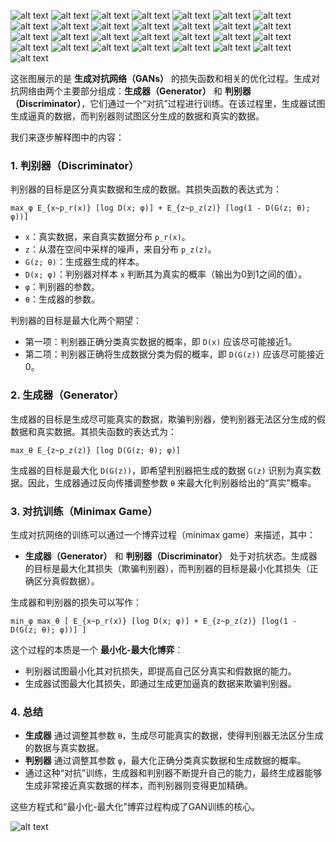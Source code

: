 ![alt text](img/image-254.png)
![alt text](img/image-255.png)
![alt text](img/image-256.png)
![alt text](img/image-257.png)
![alt text](img/image-258.png)
![alt text](img/image-259.png)
![alt text](img/image-260.png)
![alt text](img/image-261.png)
![alt text](img/image-262.png)
![alt text](img/image-263.png)
![alt text](img/image-264.png)
![alt text](img/image-265.png)
![alt text](img/image-266.png)
![alt text](img/image-267.png)
![alt text](img/image-268.png)
![alt text](img/image-269.png)
![alt text](img/image-270.png)
![alt text](img/image-271.png)
![alt text](img/image-272.png)
![alt text](img/image-273.png)
![alt text](img/image-274.png)
![alt text](img/image-275.png)
![alt text](img/image-276.png)
![alt text](img/image-277.png)
![alt text](img/image-278.png)
![alt text](img/image-279.png)
![alt text](img/image-280.png)
![alt text](img/image-281.png)
![alt text](img/image-282.png)

这张图展示的是 **生成对抗网络（GANs）** 的损失函数和相关的优化过程。生成对抗网络由两个主要部分组成：**生成器（Generator）** 和 **判别器（Discriminator）**，它们通过一个“对抗”过程进行训练。在该过程里，生成器试图生成逼真的数据，而判别器则试图区分生成的数据和真实的数据。

我们来逐步解释图中的内容：

### 1. 判别器（Discriminator）

判别器的目标是区分真实数据和生成的数据。其损失函数的表达式为：

```
max_φ E_{x~p_r(x)} [log D(x; φ)] + E_{z~p_z(z)} [log(1 - D(G(z; θ); φ))]
```

- `x`：真实数据，来自真实数据分布 `p_r(x)`。
- `z`：从潜在空间中采样的噪声，来自分布 `p_z(z)`。
- `G(z; θ)`：生成器生成的样本。
- `D(x; φ)`：判别器对样本 `x` 判断其为真实的概率（输出为0到1之间的值）。
- `φ`：判别器的参数。
- `θ`：生成器的参数。

判别器的目标是最大化两个期望：
- 第一项：判别器正确分类真实数据的概率，即 `D(x)` 应该尽可能接近1。
- 第二项：判别器正确将生成数据分类为假的概率，即 `D(G(z))` 应该尽可能接近0。

### 2. 生成器（Generator）

生成器的目标是生成尽可能真实的数据，欺骗判别器，使判别器无法区分生成的假数据和真实数据。其损失函数的表达式为：

```
max_θ E_{z~p_z(z)} [log D(G(z; θ); φ)]
```

生成器的目标是最大化 `D(G(z))`，即希望判别器把生成的数据 `G(z)` 识别为真实数据。因此，生成器通过反向传播调整参数 `θ` 来最大化判别器给出的“真实”概率。

### 3. 对抗训练（Minimax Game）

生成对抗网络的训练可以通过一个博弈过程（minimax game）来描述，其中：

- **生成器（Generator）** 和 **判别器（Discriminator）** 处于对抗状态。生成器的目标是最大化其损失（欺骗判别器），而判别器的目标是最小化其损失（正确区分真假数据）。

生成器和判别器的损失可以写作：

```
min_φ max_θ [ E_{x~p_r(x)} [log D(x; φ)] + E_{z~p_z(z)} [log(1 - D(G(z; θ); φ))] ]
```

这个过程的本质是一个 **最小化-最大化博弈**：
- 判别器试图最小化其对抗损失，即提高自己区分真实和假数据的能力。
- 生成器试图最大化其损失，即通过生成更加逼真的数据来欺骗判别器。

### 4. 总结

- **生成器** 通过调整其参数 `θ`，生成尽可能真实的数据，使得判别器无法区分生成的数据与真实数据。
- **判别器** 通过调整其参数 `φ`，最大化正确分类真实数据和生成数据的概率。
- 通过这种“对抗”训练，生成器和判别器不断提升自己的能力，最终生成器能够生成非常接近真实数据的样本，而判别器则变得更加精确。

这些方程式和“最小化-最大化”博弈过程构成了GAN训练的核心。

![alt text](img/image-283.png)